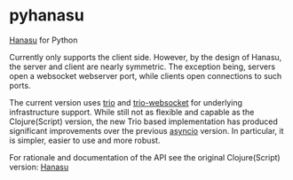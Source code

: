 # pyhanasu

[Hanasu](https://github.com/jsa-aerial/hanasu) for Python

Currently only supports the client side. However, by the design of Hanasu, the server and client are nearly symmetric. The exception being, servers open a websocket webserver port, while clients open connections to such ports.

The current version uses [trio](https://github.com/python-trio/trio) and [trio-websocket](https://github.com/HyperionGray/trio-websocket) for underlying infrastructure support.  While still not as flexible and capable as the Clojure(Script) version, the new Trio based implementation has produced significant improvements over the previous [asyncio](https://github.com/python/asyncio/wiki) version. In particular, it is simpler, easier to use and more robust.

For rationale and documentation of the API see the original Clojure(Script) version: [Hanasu](https://github.com/jsa-aerial/hanasu)
